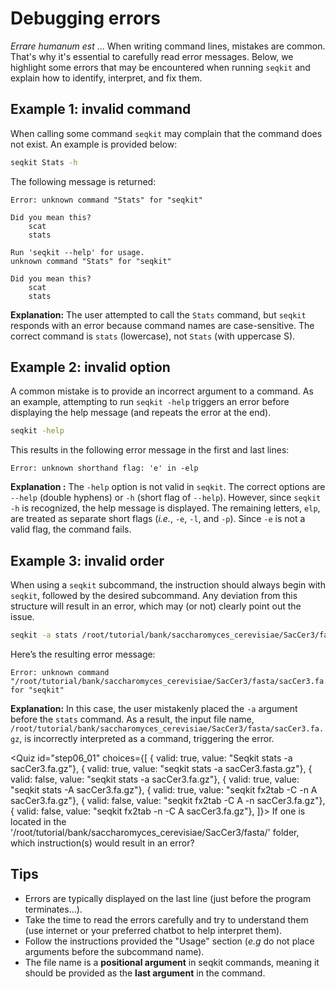 <script> import Quiz from "$components/Quiz.svelte"; import Execute from "$components/Execute.svelte"; </script> 

# Debugging errors

*Errare humanum est* ... When writing command lines, mistakes are common. That's why it's essential to carefully read error messages.
Below, we highlight some errors that may be encountered when running `seqkit` and explain how to identify, interpret, and fix them.

## Example 1: invalid command

When calling some command `seqkit` may complain that the command does not exist. An example is provided below:

```bash
seqkit Stats -h
```

The following message is returned:

```
Error: unknown command "Stats" for "seqkit"

Did you mean this?
	scat
	stats

Run 'seqkit --help' for usage.
unknown command "Stats" for "seqkit"

Did you mean this?
	scat
	stats
```

**Explanation:**  The user attempted to call the `Stats` command, but `seqkit` responds with an error because command names are case-sensitive. The correct command is `stats` (lowercase), not `Stats` (with uppercase S).

## Example 2: invalid option

A common mistake is to provide an incorrect argument to a command. As an example, attempting to run `seqkit -help` triggers an error before displaying the help message (and repeats the error at the end).

```bash
seqkit -help
```

This results in the following error message in the first and last lines:

```
Error: unknown shorthand flag: 'e' in -elp
```

**Explanation :** The `-help` option is not valid in `seqkit`. The correct options are `--help` (double hyphens) or `-h` (short flag of `--help`). However, since `seqkit -h` is recognized, the help message is displayed. The remaining letters, `elp`, are treated as separate short flags (*i.e.*, `-e`, `-l`, and `-p`). Since `-e` is not a valid flag, the command fails.

## Example 3: invalid order

When using a `seqkit` subcommand, the instruction should always begin with `seqkit`, followed by the desired subcommand. Any deviation from this structure will result in an error, which may (or not) clearly point out the issue.

<!--- (sandbox.bio)/root/tutorial vs (IFB)/shared/data -->
```bash
seqkit -a stats /root/tutorial/bank/saccharomyces_cerevisiae/SacCer3/fasta/sacCer3.fa.gz
```

Here’s the resulting error message:

<!--- (sandbox.bio)/root/tutorial vs (IFB)/shared/data -->
```
Error: unknown command "/root/tutorial/bank/saccharomyces_cerevisiae/SacCer3/fasta/sacCer3.fa.gz" for "seqkit"
```

<!--- (sandbox.bio)/root/tutorial vs (IFB)/shared/data -->
**Explanation:**  In this case, the user mistakenly placed the `-a` argument before the `stats` command. As a result, the input file name, `/root/tutorial/bank/saccharomyces_cerevisiae/SacCer3/fasta/sacCer3.fa.gz`, is incorrectly interpreted as a command, triggering the error.

<Quiz id="step06_01" choices={[
         { valid: true, value: "Seqkit stats -a sacCer3.fa.gz"},
         { valid: true, value: "seqkit stats -a sacCer3.fasta.gz"},
         { valid: false, value: "seqkit stats -a sacCer3.fa.gz"},
         { valid: true, value: "seqkit stats -A sacCer3.fa.gz"},
         { valid: true, value: "seqkit fx2tab -C -n A sacCer3.fa.gz"},
         { valid: false, value: "seqkit fx2tab -C A -n sacCer3.fa.gz"},
         { valid: false, value: "seqkit fx2tab -n -C A sacCer3.fa.gz"},
]}>
        <span slot="prompt">
        <!--- (sandbox.bio)/root/tutorial vs (IFB)/shared/data -->
	If one is located in the '/root/tutorial/bank/saccharomyces_cerevisiae/SacCer3/fasta/' folder, which instruction(s) would result in an error?
        </span>
</Quiz>

## Tips

- Errors are typically displayed on the last line (just before the program terminates…).
- Take the time to read the errors carefully and try to understand them (use internet or your preferred chatbot to help interpret them).
- Follow the instructions provided the "Usage" section (*e.g* do not place arguments before the subcommand name).
- The file name is a **positional argument** in seqkit commands, meaning it should be provided as the **last argument** in the command.


